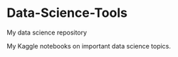 # Data-Science-Tools
My data science repository

My Kaggle notebooks on important data science topics.
